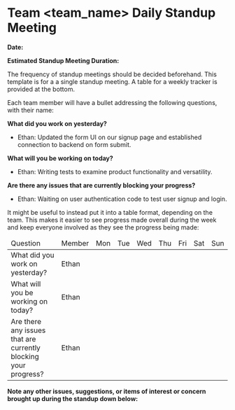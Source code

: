 # Team <team_name> Daily Standup Meeting

**Date:**

**Estimated Standup Meeting Duration:**

The frequency of standup meetings should be decided beforehand. This template is for a a single standup meeting. A table for a weekly tracker is provided at the bottom.

Each team member will have a bullet addressing the following questions, with their name:

**What did you work on yesterday?**
- Ethan: Updated the form UI on our signup page and established connection to backend on form submit.

**What will you be working on today?**
- Ethan: Writing tests to examine product functionality and versatility.

**Are there any issues that are currently blocking your progress?**
- Ethan: Waiting on user authentication code to test user signup and login.

It might be useful to instead put it into a table format, depending on the team. This makes it easier to see progress made overall during the week and keep everyone involved as they see the progress being made:

<table>
    <thead>
        <tr>
            <td>Question</td>
            <td>Member</td>
            <td>Mon</td>
            <td>Tue</td>
            <td>Wed</td>
            <td>Thu</td>
            <td>Fri</td>
            <td>Sat</td>
            <td>Sun</td>
        </tr>
    </thead>
    <tbody>
        <tr>
            <td>What did you work on yesterday?<t/d>
            <td>Ethan</td>
            <td></td>
            <td></td>
            <td></td>
            <td></td>
            <td></td>
            <td></td>
            <td></td>
        </tr>
        <tr>
            <td>What will you be working on today?<t/d>
            <td>Ethan</td>
            <td></td>
            <td></td>
            <td></td>
            <td></td>
            <td></td>
            <td></td>
            <td></td>
        </tr>
        <tr>
            <td>Are there any issues that are currently blocking your progress?<t/d>
            <td>Ethan</td>
            <td></td>
            <td></td>
            <td></td>
            <td></td>
            <td></td>
            <td></td>
            <td></td>
        </tr>
    </tbody>
</table>

**Note any other issues, suggestions, or items of interest or concern brought up during the standup down below:**
